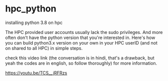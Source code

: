 # hpc_python
installing python 3.8 on hpc


The HPC provided user accounts usually lack the sudo privileges. And more often don't have the python version that you're interested in. Here's how you can build python3.x version on your own in your HPC userID (and not on shared to all HPC) in simple steps.
 
check this video link (the conversation is in hindi, that's a drawback, but yeah the codes are in english, so follow thoroughly) for more information.

https://youtu.be/TCS__jRFRzs
